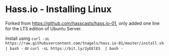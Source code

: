 # Hass.io - Installing Linux

Forked from https://github.com/hasscasts/hass.io-01, only added one line for the LTS edition of Ubuntu Server.

Install using
`curl -sL https://raw.githubusercontent.com/tnagels/hass.io-01/master/install.sh | bash -`
or
`curl -sL https://bit.ly/2yEElES  | bash -`
